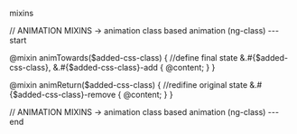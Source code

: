 mixins


// ANIMATION MIXINS -> animation class based animation (ng-class) --- start


  @mixin animTowards($added-css-class) {
    //define final state
    &.#{$added-css-class}, &.#{$added-css-class}-add {
      @content;
    }
  }

  @mixin animReturn($added-css-class) {
    //redifine original state
    &.#{$added-css-class}-remove {
      @content;
    }
  }

// ANIMATION MIXINS -> animation class based animation (ng-class) --- end
